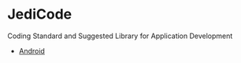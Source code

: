# JediCode
Coding Standard and Suggested Library for Application Development

- [Android](Android.md)
